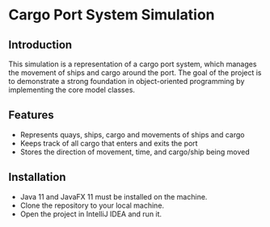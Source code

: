 # Cargo Port System Simulation

## Introduction

This simulation is a representation of a cargo port system, which manages the movement of ships and cargo around the port. The goal of the project is to demonstrate a strong foundation in object-oriented programming by implementing the core model classes.

## Features

* Represents quays, ships, cargo and movements of ships and cargo
* Keeps track of all cargo that enters and exits the port
* Stores the direction of movement, time, and cargo/ship being moved

## Installation
* Java 11 and JavaFX 11 must be installed on the machine.
* Clone the repository to your local machine.
* Open the project in IntelliJ IDEA and run it.
